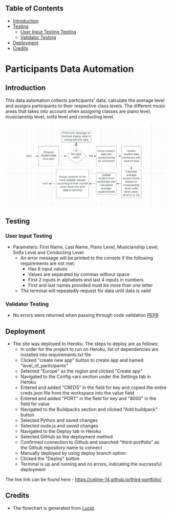 ## Table of Contents
* [Introduction](#introduction)
* [Testing](#testing)
    * [User Input Testing Testing](#user-input-testing)
    * [Validator Testing](#validator-testing)
* [Deployment](#deployment)
* [Credits](#credits)

# Participants Data Automation

## Introduction
This data automation collects participants' data, calculate the average level and assigns participants to their respective class levels. The different music areas that takes into account when assigning classes are piano level, musicianship level, solfa level and conducting level.

![Lucid Chart](https://github.com/celine-14/third-portfolio/blob/main/docs/screenshots/lucid_chart.png?raw=true)

## Testing

### User Input Testing
- Parameters: First Name, Last Name, Piano Level, Musicianship Level, Solfa Level and Conducting Level
  - An error message will be printed to the console if the following requirements are not met:
    - Has 6 input values
    - Values are separated by commas without space
    - First 2 inputs in alphabets and last 4 inputs in numbers
    - First and last names provided must be more than one letter
  - The terminal will repeatedly request for data until data is valid

### Validator Testing
- No errors were returned when passing through code validation [PEP8](https://pep8online.com/)


## Deployment

- The site was deployed to Heroku. The steps to deploy are as follows:
  - In order for the project to run on Heroku, list of dependencies are installed into requirements.txt file
  - Clicked "create new app" button to create app and named "level_of_participants"
  - Selected "Europe" as the region and clicked "Create app"
  - Navigated to the Config vars section under the Settings tab in Heroku
  - Entered and added "CREDS" in the field for key and copied the entire creds.json file from the workspace into the value field
  - Entered and added "PORT" in the field for key and "8000" in the field for value
  - Navigated to the Buildpacks section and clicked "Add buildpack" button
  - Selected Python and saved changes
  - Selected node.js and saved changes
  - Navigated to the Deploy tab in Heroku
  - Selected GitHub as the deployment method
  - Confirmed connection to Github and searched "third-portfolio" as the Github repository name to connect
  - Manually deployed by using deploy branch option
  - Clicked the "Deploy" button
  - Terminal is up and running and no errors, indicating the successful deployment

The live link can be found here - https://celine-14.github.io/third-portfolio/

## Credits

- The flowchart is generated from [Lucid](https://lucid.app/).